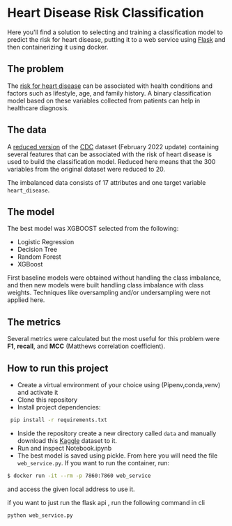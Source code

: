 # Heart Disease Risk Classification

Here you'll find a solution to selecting and training a classification model to predict the risk for heart disease, putting it to a web service using [Flask](https://flask.palletsprojects.com/en/3.0.x/) and then containerizing it using docker.

## The problem

The [risk for heart disease](https://www.cdc.gov/heartdisease/risk_factors.htm) can be associated with health conditions and factors such as lifestyle, age, and family history. A binary classification model based on these variables collected from patients can help in healthcare diagnosis.

## The data

A [reduced version](https://www.kaggle.com/datasets/kamilpytlak/personal-key-indicators-of-heart-disease) of the [CDC](https://www.cdc.gov/) dataset (February 2022 update) containing several features that can be associated with the risk of heart disease is used to build the classification model. Reduced here means that the 300 variables from the original dataset were reduced to 20. 

The imbalanced data consists of 17 attributes and one target variable `heart_disease`.

## The model

The best model was XGBOOST selected from the following:
* Logistic Regression
* Decision Tree
* Random Forest
* XGBoost


First baseline models were obtained without handling the class imbalance, and then new models were built handling class imbalance with class weights. Techniques like oversampling and/or undersampling were not applied here.

## The metrics

Several metrics were calculated but the most useful for this problem were **F1**, **recall**, and **MCC** (Matthews correlation coefficient).

## How to run this project

* Create a virtual environment of your choice using (Pipenv,conda,venv) and activate it
* Clone this repository
* Install project dependencies: 
```bash
 pip install -r requirements.txt 
```

* Inside the repository create a new directory called `data` and manually download this [Kaggle](https://www.kaggle.com/datasets/kamilpytlak/personal-key-indicators-of-heart-disease) dataset to it.
* Run and inspect Notebook.ipynb 
* The best model is saved using pickle. From here you will need the file `web_service.py`.
If you want to run the container, run:
```bash
$ docker run -it --rm -p 7860:7860 web_service
```
and access the given local address to use it.

if you want to just run the flask api , run the following command in cli
```
python web_service.py
```



